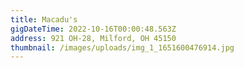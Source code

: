 ```yaml
---
title: Macadu's
gigDateTime: 2022-10-16T00:00:48.563Z
address: 921 OH-28, Milford, OH 45150
thumbnail: /images/uploads/img_1_1651600476914.jpg
---
```

